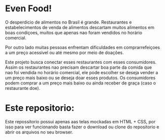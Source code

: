 # Even Food!

O desperdicio de alimentos no Brasil é grande. Restaurantes e estabelecimentos de venda de alimentos descartam muitos alimentos em boas condiçoes, muitos que apenas nao foram vendidos no horário comercial. 

Por outro lado muitas pessoas enfrentam dificuldades em comprarrefeiçoes a um preço acessivel ou até mesmo por meio de doações. 

Este projeto busca conectar esses restaurantes com esses consumidores. 
Assim os restaurantes nao precisam descartar boa parte da comida que nao foi vendida no horário comercial, ele pode escolher se deseja vender a um preço mais baixo ou se  deseja doar esses produtos. 
Os consumidores podem comprar a um preço mais baixo ou ainda receber de graça (caso o restaurante doe).

# Este repositorio:

Este repossitorio possui apenas aas telas mockadas em HTML + CSS, por isso para ver funcionando basta fazer o download ou clone do repositorio e abrir os arquivos no seu browser. 
